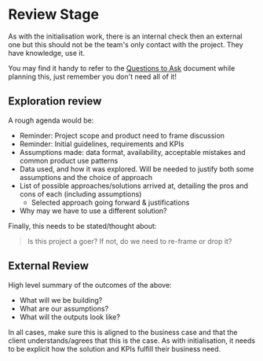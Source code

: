# Review Stage
As with the initialisation work, there is an internal check then an external one
but this should not be the team's only contact with the project. They have knowledge, 
use it. 

You may find it handy to refer to the [Questions to Ask](questions_to_ask_exploration.md) 
document while planning this, just remember you don't need all of it!

## Exploration review 
A rough agenda would be:

* Reminder: Project scope and product need to frame discussion
* Reminder: Initial guidelines, requirements and KPIs
* Assumptions made: data format, availability, acceptable mistakes and 
common product use patterns
* Data used, and how it was explored. Will be needed to justify both some 
assumptions and the choice of approach
* List of possible approaches/solutions arrived at, detailing the pros and 
cons of each (including assumptions)
    * Selected approach going forward & justifications
* Why may we have to use a different solution?

Finally, this needs to be stated/thought about:
> Is this project a goer? If not, do we need to re-frame or drop it? 

## External Review		
High level summary of the outcomes of the above:
* What will we be building?
* What are our assumptions? 
* What will the outputs look like? 

In all cases, make sure this is aligned to the business case and that the client
understands/agrees that this is the case. As with initialisation, it needs to be 
explicit how the solution and KPIs fulfill their business need. 

